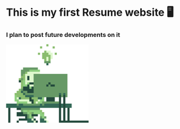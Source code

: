 # This is my first Resume website 🖥️
### I plan to post future developments on it
<img src="https://github.com/QKinda/Resume/raw/main/assets/imgs/Worker.png" width="225px" alt="Picture">
